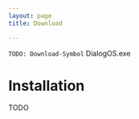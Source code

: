 ```yaml
---
layout: page
title: Download

---
```


`TODO: Download-Symbol` DialogOS.exe 

# Installation

TODO


